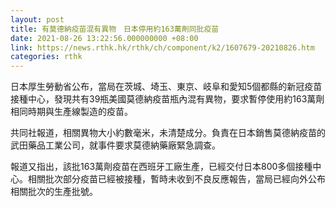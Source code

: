 ```yaml
---
layout: post
title: 有莫德納疫苗混有異物　日本停用約163萬劑同批疫苗
date: 2021-08-26 13:22:56.000000000 +08:00
link: https://news.rthk.hk/rthk/ch/component/k2/1607679-20210826.htm
categories: rthk
---
```


日本厚生勞動省公布，當局在茨城、埼玉、東京、岐阜和愛知5個都縣的新冠疫苗接種中心，發現共有39瓶美國莫德納疫苗瓶內混有異物，要求暫停使用約163萬劑相同時期與生產線製造的疫苗。

共同社報道，相關異物大小約數毫米，未清楚成分。負責在日本銷售莫德納疫苗的武田藥品工業公司，就事件要求莫德納藥廠緊急調查。

報道又指出，該批163萬劑疫苗在西班牙工廠生產，已經交付日本800多個接種中心。相關批次部分疫苗已經被接種，暫時未收到不良反應報告，當局已經向外公布相關批次的生產批號。
